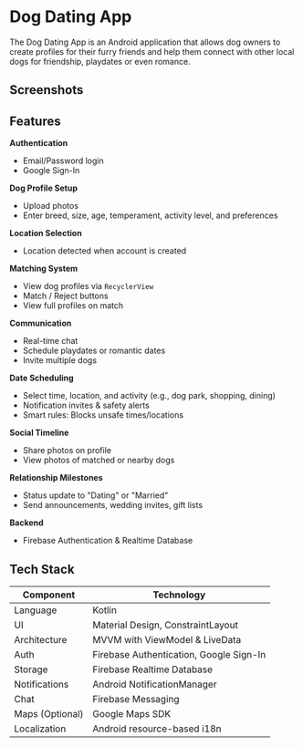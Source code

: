 # Dog Dating App

The Dog Dating App is an Android application that allows dog owners to create profiles for their furry friends and help them connect with other local dogs for friendship, playdates or even romance.

## Screenshots

## Features

**Authentication**
- Email/Password login
- Google Sign-In

**Dog Profile Setup**
- Upload photos
- Enter breed, size, age, temperament, activity level, and preferences

**Location Selection**
- Location detected when account is created

**Matching System**
- View dog profiles via `RecyclerView`
- Match / Reject buttons
- View full profiles on match

**Communication**
- Real-time chat
- Schedule playdates or romantic dates
- Invite multiple dogs

**Date Scheduling**
- Select time, location, and activity (e.g., dog park, shopping, dining)
- Notification invites & safety alerts
- Smart rules: Blocks unsafe times/locations

**Social Timeline**
- Share photos on profile
- View photos of matched or nearby dogs

**Relationship Milestones**
- Status update to "Dating" or "Married"
- Send announcements, wedding invites, gift lists
  
**Backend**
- Firebase Authentication & Realtime Database

## Tech Stack

| Component         | Technology                                |
|------------------|--------------------------------------------|
| Language          | Kotlin                                     |
| UI                | Material Design, ConstraintLayout          |
| Architecture      | MVVM with ViewModel & LiveData             |
| Auth              | Firebase Authentication, Google Sign-In   |
| Storage           | Firebase Realtime Database                |
| Notifications     | Android NotificationManager                |
| Chat              | Firebase Messaging        |
| Maps (Optional)   | Google Maps SDK            |
| Localization      | Android resource-based i18n                |
